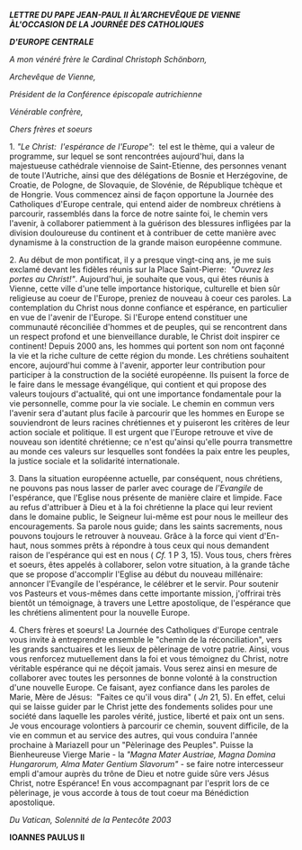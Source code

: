 ***LETTRE DU PAPE JEAN-PAUL II*** ***À******L’ARCHEVÊQUE DE VIENNE*** ***À******L'OCCASION DE LA JOURNÉE DES CATHOLIQUES***

***D'EUROPE CENTRALE***

*A mon vénéré frère le Cardinal Christoph Schönborn,*

*Archevêque de Vienne,*

*Président de la Conférence épiscopale autrichienne*

*Vénérable confrère,*

*Chers frères et soeurs*

1. *"Le Christ:  l'espérance de l'Europe"*:  tel est le thème, qui a valeur de programme, sur lequel se sont rencontrées aujourd'hui, dans la majestueuse cathédrale viennoise de Saint-Etienne, des personnes venant de toute l'Autriche, ainsi que des délégations de Bosnie et Herzégovine, de Croatie, de Pologne, de Slovaquie, de Slovénie, de République tchèque et de Hongrie. Vous commencez ainsi de façon opportune la Journée des Catholiques d'Europe centrale, qui entend aider de nombreux chrétiens à parcourir, rassemblés dans la force de notre sainte foi, le chemin vers l'avenir, à collaborer patiemment à la guérison des blessures infligées par la division douloureuse du continent et à contribuer de cette manière avec dynamisme à la construction de la grande maison européenne commune.

2. Au début de mon pontificat, il y a presque vingt-cinq ans, je me suis exclamé devant les fidèles réunis sur la Place Saint-Pierre:  *"Ouvrez les portes au Christ!"*. Aujourd'hui, je souhaite que vous, qui êtes réunis à Vienne, cette ville d'une telle importance historique, culturelle et bien sûr religieuse au coeur de l'Europe, preniez de nouveau à coeur ces paroles. La contemplation du Christ nous donne confiance et espérance, en particulier en vue de l'avenir de l'Europe. Si l'Europe entend constituer une communauté réconciliée d'hommes et de peuples, qui se rencontrent dans un respect profond et une bienveillance durable, le Christ doit inspirer ce continent! Depuis 2000 ans, les hommes qui portent son nom ont façonné la vie et la riche culture de cette région du monde. Les chrétiens souhaitent encore, aujourd'hui comme à l'avenir, apporter leur contribution pour participer à la construction de la société européenne. Ils puisent la force de le faire dans le message évangélique, qui contient et qui propose des valeurs toujours d'actualité, qui ont une importance fondamentale pour la vie personnelle, comme pour la vie sociale. Le chemin en commun vers l'avenir sera d'autant plus facile à parcourir que les hommes en Europe se souviendront de leurs racines chrétiennes et y puiseront les critères de leur action sociale et politique. Il est urgent que l'Europe retrouve et vive de nouveau son identité chrétienne; ce n'est qu'ainsi qu'elle pourra transmettre au monde ces valeurs sur lesquelles sont fondées la paix entre les peuples, la justice sociale et la solidarité internationale.

3. Dans la situation européenne actuelle, par conséquent, nous chrétiens, ne pouvons pas nous lasser de parler avec courage de *l'Evangile* de l'espérance, que l'Eglise nous présente de manière claire et limpide. Face au refus d'attribuer à Dieu et à la foi chrétienne la place qui leur revient dans le domaine public, le Seigneur lui-même est pour nous le meilleur des encouragements. Sa parole nous guide; dans les saints sacrements, nous pouvons toujours le retrouver à nouveau. Grâce à la force qui vient d'En-haut, nous sommes prêts à répondre à tous ceux qui nous demandent raison de l'espérance qui est en nous ( *Cf.* 1 P 3, 15). Vous tous, chers frères et soeurs, êtes appelés à collaborer, selon votre situation, à la grande tâche que se propose d'accomplir l'Eglise au début du nouveau millénaire:  annoncer l'Evangile de l'espérance, le célébrer et le servir. Pour soutenir vos Pasteurs et vous-mêmes dans cette importante mission, j'offrirai très bientôt un témoignage, à travers une Lettre apostolique, de l'espérance que les chrétiens alimentent pour la nouvelle Europe.

4. Chers frères et soeurs! La Journée des Catholiques d'Europe centrale vous invite à entreprendre ensemble le "chemin de la réconciliation", vers les grands sanctuaires et les lieux de pèlerinage de votre patrie. Ainsi, vous vous renforcez mutuellement dans la foi et vous témoignez du Christ, notre véritable espérance qui ne déçoit jamais. Vous serez ainsi en mesure de collaborer avec toutes les personnes de bonne volonté à la construction d'une nouvelle Europe. Ce faisant, ayez confiance dans les paroles de Marie, Mère de Jésus:  "Faites ce qu'il vous dira" ( *Jn* 21, 5). En effet, celui qui se laisse guider par le Christ jette des fondements solides pour une société dans laquelle les paroles vérité, justice, liberté et paix ont un sens. Je vous encourage volontiers à parcourir ce chemin, souvent difficile, de la vie en commun et au service des autres, qui vous conduira l'année prochaine à Mariazell pour un "Pèlerinage des Peuples". Puisse la Bienheureuse Vierge Marie - la *"Magna Mater Austriae, Magna Domina Hungarorum, Alma Mater Gentium Slavorum"* \- se faire notre intercesseur empli d'amour auprès du trône de Dieu et notre guide sûre vers Jésus Christ, notre Espérance! En vous accompagnant par l'esprit lors de ce pèlerinage, je vous accorde à tous de tout coeur ma Bénédiction apostolique.

*Du Vatican, Solennité de la Pentecôte 2003*

**IOANNES PAULUS II**